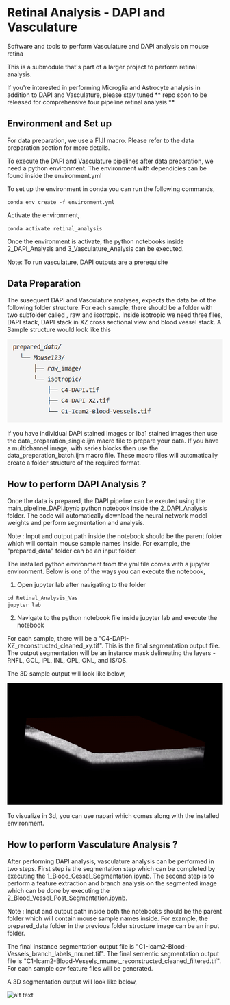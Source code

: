 # Retinal Analysis -  DAPI and Vasculature
Software and tools to perform Vasculature and DAPI analysis on mouse retina

This is a submodule that's part of a larger project to perform retinal analysis.

If you're interested in performing Microglia and Astrocyte analysis in addition to DAPI and Vasculature, please stay tuned
** repo soon to be released for comprehensive four pipeline retinal analysis **


## Environment and Set up

For data preparation, we use a FIJI macro. Please refer to the data preparation section for more details.

To execute the DAPI and Vasculature pipelines after data preparation, we need a python environment. The environment with dependicies can be found inside the environment.yml 

To set up the environment in conda you can run the following commands,

```
conda env create -f environment.yml
```

Activate the environment,
```
conda activate retinal_analysis
```
Once the environment is activate, the python notebooks inside 2_DAPI_Analysis and 3_Vasculature_Analysis can be executed. 

Note: To run vasculature, DAPI outputs are a prerequisite


## Data Preparation

The susequent DAPI and Vasculature analyses, expects the data be of the following folder structure. For each sample, there should be a folder with two subfolder called , raw and isotropic. Inside isotropic we need three files, DAPI stack, DAPI stack in XZ cross sectional view and blood vessel stack. A Sample structure would look like this 


![alt text](sample_output/image.png)


If you have individual DAPI stained images or Iba1 stained images then use the  data_preparation_single.ijm macro file to prepare your data. If you have a multichannel image, with series blocks then use the data_preparation_batch.ijm macro file. These macro files will automatically create a folder structure of the required format.


## How to perform DAPI Analysis ?

Once the data is prepared, the DAPI pipeline can be exeuted using the main_pipeline_DAPI.ipynb python notebook inside the 2_DAPI_Analysis folder. The code will automatically download the neural network model weights and perform segmentation and analysis. 

Note : Input and output path inside the notebook should be the parent folder which will contain mouse sample names inside. For example, the "prepared_data" folder can be an input folder.

The installed python environment from the yml file comes with a jupyter environment. Below is one of the ways you can execute the notebook,

1. Open jupyter lab after navigating to the folder

```
cd Retinal_Analysis_Vas
jupyter lab
```

2. Navigate to the python notebook file inside jupyter lab and execute the notebook

For each sample, there will be a "C4-DAPI-XZ_reconstructed_cleaned_xy.tif". This is the final segmentation output file. The output segmentation will be an instance mask delineating the layers - RNFL, GCL, IPL, INL, OPL, ONL, and IS/OS.  

The 3D sample output will look like below,

![alt text](sample_output/DAPI_layers.gif)





To visualize in 3d, you can use napari which comes along with the installed environment.

## How to perform Vasculature Analysis ?

After performing DAPI analysis, vasculature analysis can be performed in two steps. First step is the segmentation step which can be completed by executing the 1_Blood_Cessel_Segmentation.ipynb.  The second step is to perform a feature extraction and branch analysis on the segmented image which can be done by executing the 2_Blood_Vessel_Post_Segmentation.ipynb.

Note : Input and output path inside both the notebooks should be the parent folder which will contain mouse sample names inside. For example, the prepared_data folder in the previous folder structure image can be an input folder.

The final instance segmentation output file is "C1-Icam2-Blood-Vessels_branch_labels_nnunet.tif". The final sementic segmentation output file is "C1-Icam2-Blood-Vessels_nnunet_reconstructed_cleaned_filtered.tif". For each sample csv feature files will be generated. 

A 3D segmentation output will look like below,

![alt text](sample_output/bloodvessel.gif)

